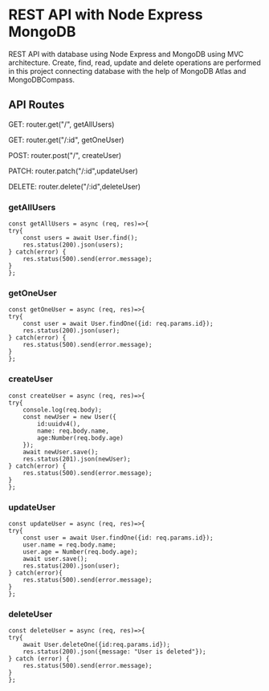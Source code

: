 # REST API with Node Express MongoDB

REST API with database using Node Express and MongoDB using MVC architecture. Create, find, read, update and delete operations are performed in this project connecting database with the help of MongoDB Atlas and MongoDBCompass.

## API Routes
GET: router.get("/", getAllUsers)

GET: router.get("/:id", getOneUser)

POST: router.post("/", createUser)

PATCH: router.patch("/:id",updateUser)

DELETE: router.delete("/:id",deleteUser)

### getAllUsers
    const getAllUsers = async (req, res)=>{
    try{
        const users = await User.find();
        res.status(200).json(users);
    } catch(error) {
        res.status(500).send(error.message);
    }
    };

### getOneUser
    const getOneUser = async (req, res)=>{
    try{
        const user = await User.findOne({id: req.params.id});
        res.status(200).json(user);
    } catch(error) {
        res.status(500).send(error.message);
    }
    };

### createUser
    const createUser = async (req, res)=>{
    try{
        console.log(req.body);
        const newUser = new User({
            id:uuidv4(),
            name: req.body.name,
            age:Number(req.body.age)
        });
        await newUser.save();
        res.status(201).json(newUser);
    } catch(error) {
        res.status(500).send(error.message);
    }
    };
    
### updateUser
    const updateUser = async (req, res)=>{
    try{
        const user = await User.findOne({id: req.params.id});
        user.name = req.body.name;
        user.age = Number(req.body.age);
        await user.save();
        res.status(200).json(user);
    } catch(error){
        res.status(500).send(error.message);
    }
    };
    
### deleteUser
    const deleteUser = async (req, res)=>{
    try{
        await User.deleteOne({id:req.params.id});
        res.status(200).json({message: "User is deleted"});
    } catch (error) {
        res.status(500).send(error.message);
    }
    };
